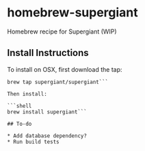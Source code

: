 # homebrew-supergiant
Homebrew recipe for Supergiant (WIP)


## Install Instructions
To install on OSX, first download the tap:

```shell
brew tap supergiant/supergiant```

Then install:

```shell
brew install supergiant```

## To-do

* Add database dependency?
* Run build tests
